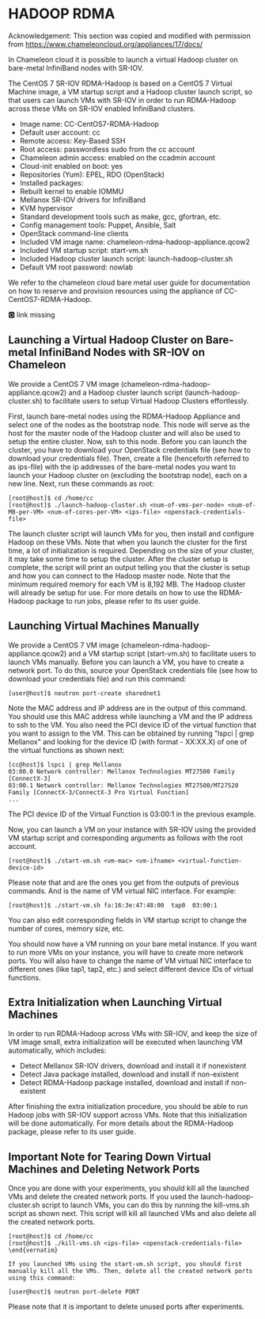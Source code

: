 # HADOOP RDMA

Acknowledgement: This section was copied and modified with permission from
<https://www.chameleoncloud.org/appliances/17/docs/>


In Chameleon cloud it is possible to launch a virtual Hadoop cluster on
bare-metal InfiniBand nodes with SR-IOV. 


The CentOS 7 SR-IOV RDMA-Hadoop is based on a CentOS 7 Virtual
Machine image, a VM startup script and a Hadoop cluster launch script,
so that users can launch VMs with SR-IOV in order to run RDMA-Hadoop
across these VMs on SR-IOV enabled InfiniBand clusters.

* Image name: CC-CentOS7-RDMA-Hadoop
* Default user account: cc
* Remote access: Key-Based SSH
* Root access: passwordless sudo from the cc account
* Chameleon admin access: enabled on the ccadmin account
* Cloud-init enabled on boot: yes
* Repositories (Yum): EPEL, RDO (OpenStack)
* Installed packages:
* Rebuilt kernel to enable IOMMU
* Mellanox SR-IOV drivers for InfiniBand
* KVM hypervisor
* Standard development tools such as make, gcc, gfortran, etc.
* Config management tools: Puppet, Ansible, Salt
* OpenStack command-line clients
* Included VM image name: chameleon-rdma-hadoop-appliance.qcow2
* Included VM startup script: start-vm.sh
* Included Hadoop cluster launch script: launch-hadoop-cluster.sh
* Default VM root password: nowlab

We refer to the chameleon cloud bare metal user guide for documentation
on how to reserve and provision resources using the appliance of
CC-CentOS7-RDMA-Hadoop.

:o2: link missing

## Launching a Virtual Hadoop Cluster on Bare-metal InfiniBand Nodes with SR-IOV on Chameleon

We provide a CentOS 7 VM image (chameleon-rdma-hadoop-appliance.qcow2)
and a Hadoop cluster launch script (launch-hadoop-cluster.sh) to
facilitate users to setup Virtual Hadoop Clusters effortlessly.

First, launch bare-metal nodes using the RDMA-Hadoop Appliance and
select one of the nodes as the bootstrap node. This node will serve as
the host for the master node of the Hadoop cluster and will also be used
to setup the entire cluster. Now, ssh to this node. Before you can
launch the cluster, you have to download your OpenStack credentials file
(see how to download your credentials file). Then, create a file
(henceforth referred to as ips-file) with the ip addresses of the
bare-metal nodes you want to launch your Hadoop cluster on (excluding
the bootstrap node), each on a new line. Next, run these commands as
root:

    [root@host]$ cd /home/cc
    [root@host]$ ./launch-hadoop-cluster.sh <num-of-vms-per-node> <num-of-MB-per-VM> <num-of-cores-per-VM> <ips-file> <openstack-credentials-file>

The launch cluster script will launch VMs for you, then install and
configure Hadoop on these VMs. Note that when you launch the cluster for
the first time, a lot of initialization is required. Depending on the
size of your cluster, it may take some time to setup the cluster. After
the cluster setup is complete, the script will print an output telling
you that the cluster is setup and how you can connect to the Hadoop
master node. Note that the minimum required memory for each VM is 8,192
MB. The Hadoop cluster will already be setup for use. For more details
on how to use the RDMA-Hadoop package to run jobs, please refer to its
user guide.

## Launching Virtual Machines Manually

We provide a CentOS 7 VM image (chameleon-rdma-hadoop-appliance.qcow2)
and a VM startup script (start-vm.sh) to facilitate users to launch VMs
manually. Before you can launch a VM, you have to create a network port.
To do this, source your OpenStack credentials file (see how to download
your credentials file) and run this command:

    [user@host]$ neutron port-create sharednet1

Note the MAC address and IP address are in the output of this command.
You should use this MAC address while launching a VM and the IP address
to ssh to the VM. You also need the PCI device ID of the virtual
function that you want to assign to the VM. This can be obtained by
running \"lspci \| grep Mellanox\" and looking for the device ID (with
format - XX:XX.X) of one of the virtual functions as shown next:

    [cc@host]$ lspci | grep Mellanox
    03:00.0 Network controller: Mellanox Technologies MT27500 Family [ConnectX-3]
    03:00.1 Network controller: Mellanox Technologies MT27500/MT27520 Family [ConnectX-3/ConnectX-3 Pro Virtual Function]
    ...

The PCI device ID of the Virtual Function is 03:00:1 in the previous
example.

Now, you can launch a VM on your instance with SR-IOV using the provided
VM startup script and corresponding arguments as follows with the root
account.

    [root@host]$ ./start-vm.sh <vm-mac> <vm-ifname> <virtual-function-device-id>

Please note that and are the ones you get from the outputs of previous
commands. And is the name of VM virtual NIC interface. For example:

    [root@host]$ ./start-vm.sh fa:16:3e:47:48:00  tap0  03:00:1

You can also edit corresponding fields in VM startup script to change
the number of cores, memory size, etc.

You should now have a VM running on your bare metal instance. If you
want to run more VMs on your instance, you will have to create more
network ports. You will also have to change the name of VM virtual NIC
interface to different ones (like tap1, tap2, etc.) and select different
device IDs of virtual functions.

## Extra Initialization when Launching Virtual Machines

In order to run RDMA-Hadoop across VMs with SR-IOV, and keep the size of
VM image small, extra initialization will be executed when launching VM
automatically, which includes:


* Detect Mellanox SR-IOV drivers, download and install it if nonexistent 
* Detect Java package installed, download and install if non-existent 
* Detect RDMA-Hadoop package installed, download and install if non-existent

After finishing the extra initialization procedure, you should be able
to run Hadoop jobs with SR-IOV support across VMs. Note that this
initialization will be done automatically. For more details about the
RDMA-Hadoop package, please refer to its user guide.

## Important Note for Tearing Down Virtual Machines and Deleting Network Ports

Once you are done with your experiments, you should kill all the
launched VMs and delete the created network ports. If you used the
launch-hadoop-cluster.sh script to launch VMs, you can do this by
running the kill-vms.sh script as shown next. This script will kill all
launched VMs and also delete all the created network ports.

    [root@host]$ cd /home/cc                                                                 
    [root@host]$ ./kill-vms.sh <ips-file> <openstack-credentials-file>
    \end{vernatim}

    If you launched VMs using the start-vm.sh script, you should first manually kill all the VMs. Then, delete all the created network ports using this command:

    [user@host]$ neutron port-delete PORT

Please note that it is important to delete unused ports after
experiments.
